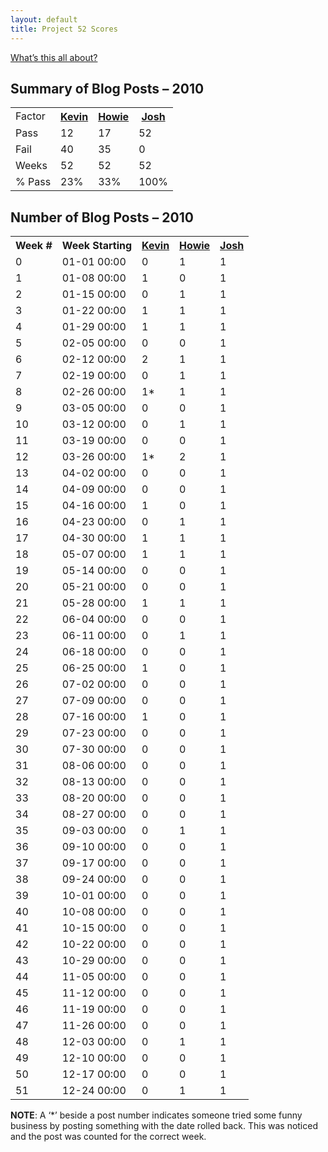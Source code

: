 ```yaml
---
layout: default
title: Project 52 Scores
---
```


<p><a href="/2010/01/04/first-post">What&#8217;s this all about?</a></p>
<h2>Summary of Blog Posts &#8211; 2010</h2>
<div class="scoreboard">
<table>
	<tr>
		<td>Factor</td>
		<th><a href="http://yinkei.com">Kevin</a></th>
		<th><a href="http://howiewu.com">Howie</a></th>
		<th><a href="/">Josh</a></th>
	</tr>
	<tr>
		<td>Pass</td>
		<td>12</td>
		<td>17</td>
		<td>52</td>
	</tr>
	<tr>
		<td>Fail</td>
		<td>40</td>
		<td>35</td>
		<td>0</td>
	</tr>
	<tr>
		<td>Weeks</td>
		<td>52</td>
		<td>52</td>
		<td>52</td>
	</tr>
	<tr>
		<td>% Pass</td>
		<td>23%</td>
		<td>33%</td>
		<td>100%</td>
	</tr>
</table>
</div>
<h2>Number of Blog Posts &#8211; 2010</h2>
<div class="scoreboard">
<table>
	<tr>
		<th>Week #</th>
		<th>Week Starting</th>
		<th><a href="http://yinkei.com">Kevin</a></th>
		<th><a href="http://howiewu.com">Howie</a></th>
		<th><a href="/">Josh</a></th>
	</tr>
	<tr>
		<td>0</td>
		<td>01-01 00:00</td>
		<td><div class="fail">0</div></td>
		<td><div class="pass">1</div></td>
		<td><div class="pass">1</div></td>
	</tr>
	<tr>
		<td>1</td>
		<td>01-08 00:00</td>
		<td><div class="pass">1</div></td>
		<td><div class="fail">0</div></td>
		<td><div class="pass">1</div></td>
	</tr>
	<tr>
		<td>2</td>
		<td>01-15 00:00</td>
		<td><div class="fail">0</div></td>
		<td><div class="pass">1</div></td>
		<td><div class="pass">1</div></td>
	</tr>
	<tr>
		<td>3</td>
		<td>01-22 00:00</td>
		<td><div class="pass">1</div></td>
		<td><div class="pass">1</div></td>
		<td><div class="pass">1</div></td>
	</tr>
	<tr>
		<td>4</td>
		<td>01-29 00:00</td>
		<td><div class="pass">1</div></td>
		<td><div class="pass">1</div></td>
		<td><div class="pass">1</div></td>
	</tr>
	<tr>
		<td>5</td>
		<td>02-05 00:00</td>
		<td><div class="fail">0</div></td>
		<td><div class="fail">0</div></td>
		<td><div class="pass">1</div></td>
	</tr>
	<tr>
		<td>6</td>
		<td>02-12 00:00</td>
		<td><div class="pass">2</div></td>
		<td><div class="pass">1</div></td>
		<td><div class="pass">1</div></td>
	</tr>
	<tr>
		<td>7</td>
		<td>02-19 00:00</td>
		<td><div class="fail">0</div></td>
		<td><div class="pass">1</div></td>
		<td><div class="pass">1</div></td>
	</tr>
	<tr>
		<td>8</td>
		<td>02-26 00:00</td>
		<td><div class="pass">1*</div></td>
		<td><div class="pass">1</div></td>
		<td><div class="pass">1</div></td>
	</tr>
	<tr>
		<td>9</td>
		<td>03-05 00:00</td>
		<td><div class="fail">0</div></td>
		<td><div class="fail">0</div></td>
		<td><div class="pass">1</div></td>
	</tr>
	<tr>
		<td>10</td>
		<td>03-12 00:00</td>
		<td><div class="fail">0</div></td>
		<td><div class="pass">1</div></td>
		<td><div class="pass">1</div></td>
	</tr>
	<tr>
		<td>11</td>
		<td>03-19 00:00</td>
		<td><div class="fail">0</div></td>
		<td><div class="fail">0</div></td>
		<td><div class="pass">1</div></td>
	</tr>
	<tr>
		<td>12</td>
		<td>03-26 00:00</td>
		<td><div class="pass">1*</div></td>
		<td><div class="pass">2</div></td>
		<td><div class="pass">1</div></td>
	</tr>
	<tr>
		<td>13</td>
		<td>04-02 00:00</td>
		<td><div class="fail">0</div></td>
		<td><div class="fail">0</div></td>
		<td><div class="pass">1</div></td>
	</tr>
	<tr>
		<td>14</td>
		<td>04-09 00:00</td>
		<td><div class="fail">0</div></td>
		<td><div class="fail">0</div></td>
		<td><div class="pass">1</div></td>
	</tr>
	<tr>
		<td>15</td>
		<td>04-16 00:00</td>
		<td><div class="pass">1</div></td>
		<td><div class="fail">0</div></td>
		<td><div class="pass">1</div></td>
	</tr>
	<tr>
		<td>16</td>
		<td>04-23 00:00</td>
		<td><div class="fail">0</div></td>
		<td><div class="pass">1</div></td>
		<td><div class="pass">1</div></td>
	</tr>
	<tr>
		<td>17</td>
		<td>04-30 00:00</td>
		<td><div class="pass">1</div></td>
		<td><div class="pass">1</div></td>
		<td><div class="pass">1</div></td>
	</tr>
	<tr>
		<td>18</td>
		<td>05-07 00:00</td>
		<td><div class="pass">1</div></td>
		<td><div class="pass">1</div></td>
		<td><div class="pass">1</div></td>
	</tr>
	<tr>
		<td>19</td>
		<td>05-14 00:00</td>
		<td><div class="fail">0</div></td>
		<td><div class="fail">0</div></td>
		<td><div class="pass">1</div></td>
	</tr>
	<tr>
		<td>20</td>
		<td>05-21 00:00</td>
		<td><div class="fail">0</div></td>
		<td><div class="fail">0</div></td>
		<td><div class="pass">1</div></td>
	</tr>
	<tr>
		<td>21</td>
		<td>05-28 00:00</td>
		<td><div class="pass">1</div></td>
		<td><div class="pass">1</div></td>
		<td><div class="pass">1</div></td>
	</tr>
	<tr>
		<td>22</td>
		<td>06-04 00:00</td>
		<td><div class="fail">0</div></td>
		<td><div class="fail">0</div></td>
		<td><div class="pass">1</div></td>
	</tr>
	<tr>
		<td>23</td>
		<td>06-11 00:00</td>
		<td><div class="fail">0</div></td>
		<td><div class="pass">1</div></td>
		<td><div class="pass">1</div></td>
	</tr>
	<tr>
		<td>24</td>
		<td>06-18 00:00</td>
		<td><div class="fail">0</div></td>
		<td><div class="fail">0</div></td>
		<td><div class="pass">1</div></td>
	</tr>
	<tr>
		<td>25</td>
		<td>06-25 00:00</td>
		<td><div class="pass">1</div></td>
		<td><div class="fail">0</div></td>
		<td><div class="pass">1</div></td>
	</tr>
	<tr>
		<td>26</td>
		<td>07-02 00:00</td>
		<td><div class="fail">0</div></td>
		<td><div class="fail">0</div></td>
		<td><div class="pass">1</div></td>
	</tr>
	<tr>
		<td>27</td>
		<td>07-09 00:00</td>
		<td><div class="fail">0</div></td>
		<td><div class="fail">0</div></td>
		<td><div class="pass">1</div></td>
	</tr>
	<tr>
		<td>28</td>
		<td>07-16 00:00</td>
		<td><div class="pass">1</div></td>
		<td><div class="fail">0</div></td>
		<td><div class="pass">1</div></td>
	</tr>
	<tr>
		<td>29</td>
		<td>07-23 00:00</td>
		<td><div class="fail">0</div></td>
		<td><div class="fail">0</div></td>
		<td><div class="pass">1</div></td>
	</tr>
	<tr>
		<td>30</td>
		<td>07-30 00:00</td>
		<td><div class="fail">0</div></td>
		<td><div class="fail">0</div></td>
		<td><div class="pass">1</div></td>
	</tr>
	<tr>
		<td>31</td>
		<td>08-06 00:00</td>
		<td><div class="fail">0</div></td>
		<td><div class="fail">0</div></td>
		<td><div class="pass">1</div></td>
	</tr>
	<tr>
		<td>32</td>
		<td>08-13 00:00</td>
		<td><div class="fail">0</div></td>
		<td><div class="fail">0</div></td>
		<td><div class="pass">1</div></td>
	</tr>
	<tr>
		<td>33</td>
		<td>08-20 00:00</td>
		<td><div class="fail">0</div></td>
		<td><div class="fail">0</div></td>
		<td><div class="pass">1</div></td>
	</tr>
	<tr>
		<td>34</td>
		<td>08-27 00:00</td>
		<td><div class="fail">0</div></td>
		<td><div class="fail">0</div></td>
		<td><div class="pass">1</div></td>
	</tr>
	<tr>
		<td>35</td>
		<td>09-03 00:00</td>
		<td><div class="fail">0</div></td>
		<td><div class="pass">1</div></td>
		<td><div class="pass">1</div></td>
	</tr>
	<tr>
		<td>36</td>
		<td>09-10 00:00</td>
		<td><div class="fail">0</div></td>
		<td><div class="fail">0</div></td>
		<td><div class="pass">1</div></td>
	</tr>
	<tr>
		<td>37</td>
		<td>09-17 00:00</td>
		<td><div class="fail">0</div></td>
		<td><div class="fail">0</div></td>
		<td><div class="pass">1</div></td>
	</tr>
	<tr>
		<td>38</td>
		<td>09-24 00:00</td>
		<td><div class="fail">0</div></td>
		<td><div class="fail">0</div></td>
		<td><div class="pass">1</div></td>
	</tr>
	<tr>
		<td>39</td>
		<td>10-01 00:00</td>
		<td><div class="fail">0</div></td>
		<td><div class="fail">0</div></td>
		<td><div class="pass">1</div></td>
	</tr>
	<tr>
		<td>40</td>
		<td>10-08 00:00</td>
		<td><div class="fail">0</div></td>
		<td><div class="fail">0</div></td>
		<td><div class="pass">1</div></td>
	</tr>
	<tr>
		<td>41</td>
		<td>10-15 00:00</td>
		<td><div class="fail">0</div></td>
		<td><div class="fail">0</div></td>
		<td><div class="pass">1</div></td>
	</tr>
	<tr>
		<td>42</td>
		<td>10-22 00:00</td>
		<td><div class="fail">0</div></td>
		<td><div class="fail">0</div></td>
		<td><div class="pass">1</div></td>
	</tr>
	<tr>
		<td>43</td>
		<td>10-29 00:00</td>
		<td><div class="fail">0</div></td>
		<td><div class="fail">0</div></td>
		<td><div class="pass">1</div></td>
	</tr>
	<tr>
		<td>44</td>
		<td>11-05 00:00</td>
		<td><div class="fail">0</div></td>
		<td><div class="fail">0</div></td>
		<td><div class="pass">1</div></td>
	</tr>
	<tr>
		<td>45</td>
		<td>11-12 00:00</td>
		<td><div class="fail">0</div></td>
		<td><div class="fail">0</div></td>
		<td><div class="pass">1</div></td>
	</tr>
	<tr>
		<td>46</td>
		<td>11-19 00:00</td>
		<td><div class="fail">0</div></td>
		<td><div class="fail">0</div></td>
		<td><div class="pass">1</div></td>
	</tr>
	<tr>
		<td>47</td>
		<td>11-26 00:00</td>
		<td><div class="fail">0</div></td>
		<td><div class="fail">0</div></td>
		<td><div class="pass">1</div></td>
	</tr>
	<tr>
		<td>48</td>
		<td>12-03 00:00</td>
		<td><div class="fail">0</div></td>
		<td><div class="pass">1</div></td>
		<td><div class="pass">1</div></td>
	</tr>
	<tr>
		<td>49</td>
		<td>12-10 00:00</td>
		<td><div class="fail">0</div></td>
		<td><div class="fail">0</div></td>
		<td><div class="pass">1</div></td>
	</tr>
	<tr>
		<td>50</td>
		<td>12-17 00:00</td>
		<td><div class="fail">0</div></td>
		<td><div class="fail">0</div></td>
		<td><div class="pass">1</div></td>
	</tr>
	<tr>
		<td>51</td>
		<td>12-24 00:00</td>
		<td><div class="fail">0</div></td>
		<td><div class="pass">1</div></td>
		<td><div class="pass">1</div></td>
	</tr>
</table>
</div>
<p><strong><span class="caps">NOTE</span></strong>: A &#8216;*&#8217; beside a post number indicates someone tried some funny business by posting something with the date rolled back.  This was noticed and the post was counted for the correct week.</p>
